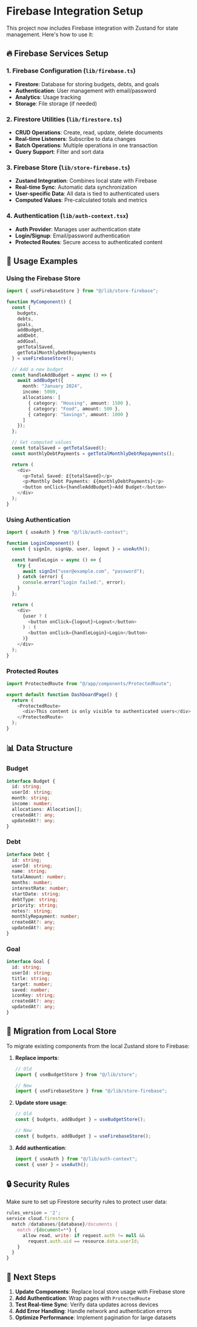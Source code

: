# Firebase Integration Setup

This project now includes Firebase integration with Zustand for state management. Here's how to use it:

## 🔥 Firebase Services Setup

### 1. Firebase Configuration (`lib/firebase.ts`)
- **Firestore**: Database for storing budgets, debts, and goals
- **Authentication**: User management with email/password
- **Analytics**: Usage tracking
- **Storage**: File storage (if needed)

### 2. Firestore Utilities (`lib/firestore.ts`)
- **CRUD Operations**: Create, read, update, delete documents
- **Real-time Listeners**: Subscribe to data changes
- **Batch Operations**: Multiple operations in one transaction
- **Query Support**: Filter and sort data

### 3. Firebase Store (`lib/store-firebase.ts`)
- **Zustand Integration**: Combines local state with Firebase
- **Real-time Sync**: Automatic data synchronization
- **User-specific Data**: All data is tied to authenticated users
- **Computed Values**: Pre-calculated totals and metrics

### 4. Authentication (`lib/auth-context.tsx`)
- **Auth Provider**: Manages user authentication state
- **Login/Signup**: Email/password authentication
- **Protected Routes**: Secure access to authenticated content

## 🚀 Usage Examples

### Using the Firebase Store

```typescript
import { useFirebaseStore } from "@/lib/store-firebase";

function MyComponent() {
  const { 
    budgets, 
    debts, 
    goals, 
    addBudget, 
    addDebt, 
    addGoal,
    getTotalSaved,
    getTotalMonthlyDebtRepayments 
  } = useFirebaseStore();

  // Add a new budget
  const handleAddBudget = async () => {
    await addBudget({
      month: "January 2024",
      income: 5000,
      allocations: [
        { category: "Housing", amount: 1500 },
        { category: "Food", amount: 500 },
        { category: "Savings", amount: 1000 }
      ]
    });
  };

  // Get computed values
  const totalSaved = getTotalSaved();
  const monthlyDebtPayments = getTotalMonthlyDebtRepayments();

  return (
    <div>
      <p>Total Saved: £{totalSaved}</p>
      <p>Monthly Debt Payments: £{monthlyDebtPayments}</p>
      <button onClick={handleAddBudget}>Add Budget</button>
    </div>
  );
}
```

### Using Authentication

```typescript
import { useAuth } from "@/lib/auth-context";

function LoginComponent() {
  const { signIn, signUp, user, logout } = useAuth();

  const handleLogin = async () => {
    try {
      await signIn("user@example.com", "password");
    } catch (error) {
      console.error("Login failed:", error);
    }
  };

  return (
    <div>
      {user ? (
        <button onClick={logout}>Logout</button>
      ) : (
        <button onClick={handleLogin}>Login</button>
      )}
    </div>
  );
}
```

### Protected Routes

```typescript
import ProtectedRoute from "@/app/components/ProtectedRoute";

export default function DashboardPage() {
  return (
    <ProtectedRoute>
      <div>This content is only visible to authenticated users</div>
    </ProtectedRoute>
  );
}
```

## 📊 Data Structure

### Budget
```typescript
interface Budget {
  id: string;
  userId: string;
  month: string;
  income: number;
  allocations: Allocation[];
  createdAt?: any;
  updatedAt?: any;
}
```

### Debt
```typescript
interface Debt {
  id: string;
  userId: string;
  name: string;
  totalAmount: number;
  months: number;
  interestRate: number;
  startDate: string;
  debtType: string;
  priority: string;
  notes?: string;
  monthlyRepayment: number;
  createdAt?: any;
  updatedAt?: any;
}
```

### Goal
```typescript
interface Goal {
  id: string;
  userId: string;
  title: string;
  target: number;
  saved: number;
  iconKey: string;
  createdAt?: any;
  updatedAt?: any;
}
```

## 🔧 Migration from Local Store

To migrate existing components from the local Zustand store to Firebase:

1. **Replace imports**:
   ```typescript
   // Old
   import { useBudgetStore } from "@/lib/store";
   
   // New
   import { useFirebaseStore } from "@/lib/store-firebase";
   ```

2. **Update store usage**:
   ```typescript
   // Old
   const { budgets, addBudget } = useBudgetStore();
   
   // New
   const { budgets, addBudget } = useFirebaseStore();
   ```

3. **Add authentication**:
   ```typescript
   import { useAuth } from "@/lib/auth-context";
   const { user } = useAuth();
   ```

## 🔒 Security Rules

Make sure to set up Firestore security rules to protect user data:

```javascript
rules_version = '2';
service cloud.firestore {
  match /databases/{database}/documents {
    match /{document=**} {
      allow read, write: if request.auth != null && 
        request.auth.uid == resource.data.userId;
    }
  }
}
```

## 📱 Next Steps

1. **Update Components**: Replace local store usage with Firebase store
2. **Add Authentication**: Wrap pages with `ProtectedRoute`
3. **Test Real-time Sync**: Verify data updates across devices
4. **Add Error Handling**: Handle network and authentication errors
5. **Optimize Performance**: Implement pagination for large datasets 